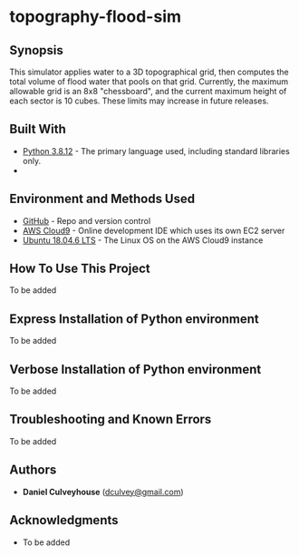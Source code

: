 # topography-flood-sim


## Synopsis

This simulator applies water to a 3D topographical grid, then computes the total volume of flood water that pools on that grid. Currently, the maximum allowable grid is an 8x8 "chessboard", and the current maximum height of each sector is 10 cubes. These limits may increase in future releases.  

## Built With

* [Python 3.8.12](https://www.python.org/downloads/release/python-3812/) - The primary language used, including standard libraries only.
* 

## Environment and Methods Used
* [GitHub](https://github.com/) - Repo and version control
* [AWS Cloud9](https://aws.amazon.com/cloud9/) - Online development IDE which uses its own EC2 server 
* [Ubuntu 18.04.6 LTS](https://releases.ubuntu.com/18.04/) - The Linux OS on the AWS Cloud9 instance

## How To Use This Project

To be added 

## Express Installation of Python environment

To be added 

## Verbose Installation of Python environment

To be added

## Troubleshooting and Known Errors 

To be added

## Authors

* **Daniel Culveyhouse** (dculvey@gmail.com)

## Acknowledgments

* To be added 